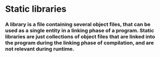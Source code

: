 # Static libraries

### A library is a file containing several object files, that can be used as a single entity in a linking phase of a program. Static libraries are just collections of object files that are linked into the program during the linking phase of compilation, and are not relevant during runtime.
